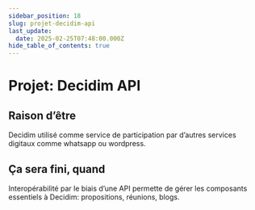 ```yaml
---
sidebar_position: 18
slug: projet-decidim-api
last_update:
  date: 2025-02-25T07:48:00.000Z
hide_table_of_contents: true
---
```


# Projet: Decidim API

## Raison d’être


Decidim utilisé comme service de participation par d’autres services digitaux comme whatsapp ou wordpress.


## Ça sera fini, quand


Interopérabilité par le biais d’une API permette de gérer les composants essentiels à Decidim: propositions, réunions, blogs.


